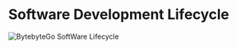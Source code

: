 # Software Development Lifecycle

![BytebyteGo SoftWare Lifecycle](https://media.licdn.com/dms/image/v2/D4E22AQFplvKXXexafw/feedshare-shrink_1280/feedshare-shrink_1280/0/1730869672343?e=1734566400&v=beta&t=7qKJ5NQcSsqNkId5bSx4NWdJCENWSUPIws22PhYu8Fc)
